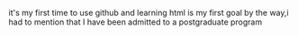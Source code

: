 it's my first time to use github
and learning html is my first goal
by the way,i had to mention that I have been admitted to a postgraduate program
